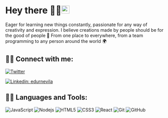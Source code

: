 ### <h1>Hey there 🙋‍♀️<img src="https://media.giphy.com/media/hvRJCLFzcasrR4ia7z/giphy.gif" width="25px"></h1>


Eager for learning new things constantly, passionate for any way of creativity and expression.
I believe creations made by people should be for the good of people 🤝
From one place to everywhere, from a team programming to any person around the world 🌍

## 🙋‍♂️ Connect with me:

<p align="left">
<a href="https://twitter.com/edurnevila"><img alt="Twitter" title="Twitter" src="https://img.shields.io/badge/-Twitter-1DA1F2?style=for-the-badge&logo=twitter&logoColor=white"/></a>

[![Linkedin: edurnevila](https://img.shields.io/badge/-anmol-blue?style=flat-square&logo=Linkedin&logoColor=white&link=https://www.linkedin.com/in/edurne-vila/)](https://www.linkedin.com/in/edurne-vila/)
</p>

## 👨‍💻 Languages and Tools:

![JavaScript](https://img.shields.io/badge/-JavaScript-black?style=flat-square&logo=javascript)
![Nodejs](https://img.shields.io/badge/-Nodejs-339933?style=flat-square&logo=Node.js&logoColor=white)
![HTML5](https://img.shields.io/badge/-HTML5-E34F26?style=flat-square&logo=html5&logoColor=white)
![CSS3](https://img.shields.io/badge/-CSS3-1572B6?style=flat-square&logo=css3)
![React](https://img.shields.io/badge/-React.js-black?style=flat-square&logo=react&logoColor=Crayola)
![Git](https://img.shields.io/badge/-Git-black?style=flat-square&logo=git)
![GitHub](https://img.shields.io/badge/-GitHub-181717?style=flat-square&logo=github)